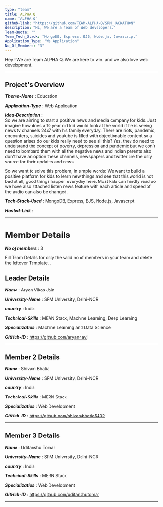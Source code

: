```yaml
---
type: "team"                                                        
title: ALPHA Q
name: "ALPHA Q"
github-link: "https://github.com/TEAM-ALPHA-Q/SRM_HACKATHON"
description: "Hi, We are a team of Web developers."
Team-Quote: ""
Team_Tech_Stack: "MongoDB, Express, EJS, Node.js, Javascript"
Application_Type: "We Application"
No_Of_Members: "3"
---
```


Hey ! We are Team ALPHA Q. We are here to win. and we also love web development.

---

## Project's Overview

_**Theme-Name**_ : Education

_**Application-Type**_ :  Web Application

_**Idea-Description**_ :   
So we are aiming to start a positive news and media company for kids. Just imagine how does a 10 year old kid would look at the world if he is seeing news tv channels 24x7 with his family everyday.
There are riots, pandemic, encounters, suicides and youtube is filled with objectionable content so a question arises do our kids really need to see all this?
Yes, they do need to understand the concept of poverty, depression and pandemic but we don't need to bombard them with all the negative news and Indian parents also don't have an option these channels, newspapers and twitter are the only source for their updates and news.

So we want to solve this problem, in simple words:
We want to build a positive platform for kids to learn new things and see that this world is not bad at all, good things happen everyday here.
Most kids can hardly read so we have also attached listen news feature with each article and speed of the audio can also be changed.

_**Tech-Stack-Used**_ :   MongoDB, Express, EJS, Node.js, Javascript

<!-- _**GitHub-Link**_ :   https://github.com/TEAM-ALPHA-Q/  -->

_**Hosted-Link**_ :   

---

# Member Details

_**No of members**_ : 3

Fill Team Details for only the valid no of members in your team and delete the leftover Template...

## Leader Details

_**Name**_ : Aryan Vikas Jain

_**University-Name**_ : SRM University, Delhi-NCR

_**country**_ : India
 
_**Technical-Skills**_ : MEAN Stack, Machine Learning, Deep Learning

_**Specialization**_ : Machine Learning and Data Science

_**GitHub-ID**_ :  https://github.com/aryan4avj

---

## Member 2 Details

_**Name**_ :  Shivam Bhatia

_**University-Name**_ : SRM University, Delhi-NCR

_**country**_ : India
 
_**Technical-Skills**_ : MERN Stack

_**Specialization**_ : Web Development

_**GitHub-ID**_ :  https://github.com/shivambhatia5432

---

## Member 3 Details

_**Name**_ : Uditanshu Tomar

_**University-Name**_ : SRM University, Delhi-NCR

_**country**_ : India
 
_**Technical-Skills**_ : MERN Stack

_**Specialization**_ : Web Development

_**GitHub-ID**_ :  https://github.com/uditanshutomar 

---
